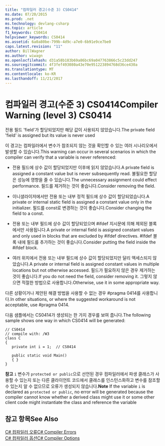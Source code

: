 ```yaml
---
title: "컴파일러 경고(수준 3) CS0414"
ms.date: 07/20/2015
ms.prod: .net
ms.technology: devlang-csharp
ms.topic: article
f1_keywords: CS0414
helpviewer_keywords: CS0414
ms.assetid: 6a0a80be-799b-4d9c-a7e0-6b91e9ce7be0
caps.latest.revision: "11"
author: BillWagner
ms.author: wiwagn
ms.openlocfilehash: d31a58b183b69a86bc69a047763866c5c23dd247
ms.sourcegitcommit: 4f3fef493080a43e70e951223894768d36ce430a
ms.translationtype: MT
ms.contentlocale: ko-KR
ms.lasthandoff: 11/21/2017
---
```

# <a name="compiler-warning-level-3-cs0414"></a><span data-ttu-id="f8645-102">컴파일러 경고(수준 3) CS0414</span><span class="sxs-lookup"><span data-stu-id="f8645-102">Compiler Warning (level 3) CS0414</span></span>
<span data-ttu-id="f8645-103">전용 필드 'field'가 할당되었지만 해당 값이 사용되지 않았습니다.</span><span class="sxs-lookup"><span data-stu-id="f8645-103">The private field 'field' is assigned but its value is never used</span></span>  
  
 <span data-ttu-id="f8645-104">이 경고는 컴파일러에서 변수가 참조되지 않는 것을 확인할 수 있는 여러 시나리오에서 발생할 수 있습니다.</span><span class="sxs-lookup"><span data-stu-id="f8645-104">This warning can occur in several scenarios in which the compiler can verify that a variable is never referenced:</span></span>  
  
-   <span data-ttu-id="f8645-105">전용 필드에 상수 값이 할당되었지만 이후에 읽지 않았습니다.</span><span class="sxs-lookup"><span data-stu-id="f8645-105">A private field is assigned a constant value but is never subsequently read.</span></span> <span data-ttu-id="f8645-106">불필요한 할당은 성능에 영향을 줄 수 있습니다.</span><span class="sxs-lookup"><span data-stu-id="f8645-106">The unnecessary assignment could effect performance.</span></span> <span data-ttu-id="f8645-107">필드를 제거하는 것이 좋습니다.</span><span class="sxs-lookup"><span data-stu-id="f8645-107">Consider removing the field.</span></span>  
  
-   <span data-ttu-id="f8645-108">이니셜라이저에서만 전용 또는 내부 정적 필드에 상수 값이 할당되었습니다.</span><span class="sxs-lookup"><span data-stu-id="f8645-108">A private or internal static field is assigned a constant value only in the initializer.</span></span> <span data-ttu-id="f8645-109">필드를 const로 변경하는 것이 좋습니다.</span><span class="sxs-lookup"><span data-stu-id="f8645-109">Consider changing the field to a const.</span></span>  
  
-   <span data-ttu-id="f8645-110">전용 또는 내부 필드에 상수 값이 할당되었으며 #ifdef 지시문에 의해 제외된 블록에서만 사용됩니다.</span><span class="sxs-lookup"><span data-stu-id="f8645-110">A private or internal field is assigned constant values and only used in blocks that are excluded by #ifdef directives.</span></span> <span data-ttu-id="f8645-111">#Ifdef 블록 내에 필드를 추가하는 것이 좋습니다.</span><span class="sxs-lookup"><span data-stu-id="f8645-111">Consider putting the field inside the #ifdef block.</span></span>  
  
-   <span data-ttu-id="f8645-112">여러 위치에서 전용 또는 내부 필드에 상수 값이 할당되었지만 달리 액세스되지 않았습니다.</span><span class="sxs-lookup"><span data-stu-id="f8645-112">A private or internal field is assigned constant values in multiple locations but not otherwise accessed.</span></span> <span data-ttu-id="f8645-113">필드가 필요하지 않은 경우 제거하는 것이 좋습니다.</span><span class="sxs-lookup"><span data-stu-id="f8645-113">If you do not need the field, consider removing it.</span></span> <span data-ttu-id="f8645-114">그렇지 않으면 적절한 방법으로 사용합니다.</span><span class="sxs-lookup"><span data-stu-id="f8645-114">Otherwise, use it in some appropriate way.</span></span>  
  
 <span data-ttu-id="f8645-115">다른 상황이거나 제안된 해결 방법을 사용할 수 없는 경우 #pragma 0414를 사용합니다.</span><span class="sxs-lookup"><span data-stu-id="f8645-115">In other situations, or where the suggested workaround is not acceptable, use #pragma 0414.</span></span>  
  
 <span data-ttu-id="f8645-116">다음 샘플에서는 CS0414가 생성되는 한 가지 경우를 보여 줍니다.</span><span class="sxs-lookup"><span data-stu-id="f8645-116">The following sample shows one way in which CS0414 will be generated:</span></span>  
  
```  
// CS0414  
// compile with: /W3  
class C  
{  
   private int i = 1;  // CS0414  
  
   public static void Main()  
   { }  
}  
```  
  
 <span data-ttu-id="f8645-117">**참고**   `i` 변수가 `protected or public`으로 선언된 경우 컴파일러에서 파생 클래스가 사용할 수 있는지 또는 다른 클라이언트 코드에서 클래스를 인스턴스화하고 변수를 참조할 수 있는지 알 수 없으므로 오류가 생성되지 않습니다.</span><span class="sxs-lookup"><span data-stu-id="f8645-117">**Note** If the variable `i` is declared as `protected or public`, no error will be generated because the compiler cannot know whether a derived class might use it or some other client code might instantiate the class and reference the variable</span></span>  
  
## <a name="see-also"></a><span data-ttu-id="f8645-118">참고 항목</span><span class="sxs-lookup"><span data-stu-id="f8645-118">See Also</span></span>  
 [<span data-ttu-id="f8645-119">C# 컴파일러 오류</span><span class="sxs-lookup"><span data-stu-id="f8645-119">C# Compiler Errors</span></span>](../../csharp/language-reference/compiler-messages/index.md)  
 [<span data-ttu-id="f8645-120">C# 컴파일러 옵션</span><span class="sxs-lookup"><span data-stu-id="f8645-120">C# Compiler Options</span></span>](../../csharp/language-reference/compiler-options/index.md)
